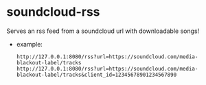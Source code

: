 # soundcloud-rss
Serves an rss feed from a soundcloud url with downloadable songs!

  * example:
    ```
    http://127.0.0.1:8080/rss?url=https://soundcloud.com/media-blackout-label/tracks
    http://127.0.0.1:8080/rss?url=https://soundcloud.com/media-blackout-label/tracks&client_id=12345678901234567890
    ```

